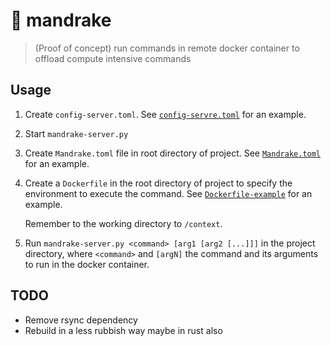 # 🍃 mandrake

> (Proof of concept) run commands in remote docker container to offload compute intensive commands


## Usage

1. Create `config-server.toml`.
   See [`config-servre.toml`](./config-server.toml) for an example.
1. Start `mandrake-server.py`
1. Create `Mandrake.toml` file in root directory of project.
   See [`Mandrake.toml`](Mandrake.toml) for an example.
1. Create a `Dockerfile` in the root directory of project to specify the environment to
   execute the command.
   See [`Dockerfile-example`](Dockerfile-example) for an example.

   Remember to the working directory to `/context`.

1. Run `mandrake-server.py <command> [arg1 [arg2 [...]]]` in the project directory,
   where `<command>` and `[argN]` the command and its arguments to run in the docker
   container.


## TODO

- Remove rsync dependency
- Rebuild in a less rubbish way maybe in rust also
